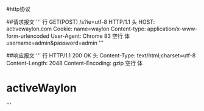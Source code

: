 #http协议

##请求报文
'''
行  GET(POST) /s?ie=utf-8 HTTP/1.1
头  HOST: activewaylon.com
    Cookie: name=waylon
    Content-type: application/x-www-form-urlencoded
    User-Agent: Chrome 83
空行
体  username=admin&password=admin
'''

##响应报文
'''
行  HTTP/1.1 200 OK
头  Content-Type: text/html;charset=utf-8
    Content-Length: 2048
    Content-Encoding: gzip
空行
体  <html>
        <head>
        </head>
        <body>
            <h1>activeWaylon</h1>
        </body>
    </html>
'''